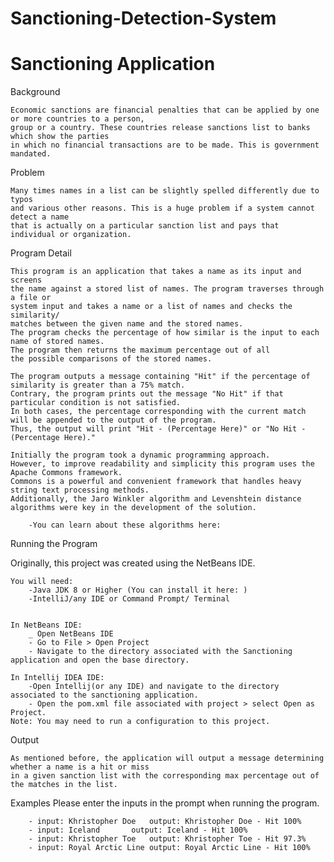 # Sanctioning-Detection-System
# Sanctioning Application

Background

	Economic sanctions are financial penalties that can be applied by one or more countries to a person, 
	group or a country. These countries release sanctions list to banks which show the parties 
	in which no financial transactions are to be made. This is government mandated.

Problem

	Many times names in a list can be slightly spelled differently due to typos 
	and various other reasons. This is a huge problem if a system cannot detect a name 
	that is actually on a particular sanction list and pays that 
	individual or organization.

Program Detail

	This program is an application that takes a name as its input and screens 
	the name against a stored list of names. The program traverses through a file or 
	system input and takes a name or a list of names and checks the similarity/ 
	matches between the given name and the stored names. 
	The program checks the percentage of how similar is the input to each name of stored names. 
	The program then returns the maximum percentage out of all 
	the possible comparisons of the stored names.

	The program outputs a message containing "Hit" if the percentage of similarity is greater than a 75% match. 
	Contrary, the program prints out the message "No Hit" if that particular condition is not satisfied. 
	In both cases, the percentage corresponding with the current match will be appended to the output of the program. 
	Thus, the output will print "Hit - (Percentage Here)" or "No Hit - (Percentage Here)."

	Initially the program took a dynamic programming approach. 
	However, to improve readability and simplicity this program uses the Apache Commons framework. 
	Commons is a powerful and convenient framework that handles heavy string text processing methods. 
	Additionally, the Jaro Winkler algorithm and Levenshtein distance algorithms were key in the development of the solution.
		
		-You can learn about these algorithms here: 

Running the Program 
	
Originally, this project was created using the NetBeans IDE.

	You will need: 
		-Java JDK 8 or Higher (You can install it here: )
		-IntelliJ/any IDE or Command Prompt/ Terminal
	

	In NetBeans IDE: 
		_ Open NetBeans IDE
		- Go to File > Open Project
		- Navigate to the directory associated with the Sanctioning application and open the base directory.

	In Intellij IDEA IDE:
		-Open Intellij(or any IDE) and navigate to the directory associated to the sanctioning application.
		- Open the pom.xml file associated with project > select Open as Project.
	Note: You may need to run a configuration to this project.

			

Output 
	
	As mentioned before, the application will output a message determining whether a name is a hit or miss 
	in a given sanction list with the corresponding max percentage out of the matches in the list.

Examples
	Please enter the inputs in the prompt when running the program.

		- input: Khristopher Doe   output: Khristopher Doe - Hit 100%
		- input: Iceland	   output: Iceland - Hit 100%
		- input: Khristopher Toe   output: Khristopher Toe - Hit 97.3%
		- input: Royal Arctic Line output: Royal Arctic Line - Hit 100%
